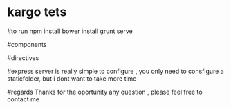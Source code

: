 # kargo tets

#to run
npm install
bower install
grunt serve

#components
<post-list>
<tracker>

#directives
<post-item>

#express server
is really simple to configure , you only need to consfigure a staticfolder, but i dont  want to take more time


#regards
Thanks for the oportunity
any question , please feel free to contact me


